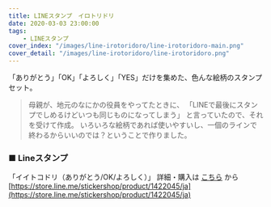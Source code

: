 ```yaml
---
title: LINEスタンプ　イロトリドリ
date: 2020-03-03 23:00:00
tags:
    - LINEスタンプ
cover_index: "/images/line-irotoridoro/line-irotoridoro-main.png"
cover_detail: "/images/line-irotoridoro/line-irotoridoro.png"
---
```


「ありがとう」「OK」「よろしく」「YES」だけを集めた、色んな絵柄のスタンプセット。

> 母親が、地元のなにかの役員をやってたときに、
> 「LINEで最後にスタンプでしめるけどいつも同じものになってしまう」
> と言っていたので、それを受けて作成。
> いろいろな絵柄であれば使いやすいし、一個のラインで終わるからいいのでは？ということで作りました。



### ■ Lineスタンプ

「イイトコドリ（ありがとう/OK/よろしく）」
詳細・購入は [こちら](https://store.line.me/stickershop/product/1422045/ja) から
[https://store.line.me/stickershop/product/1422045/ja](https://store.line.me/stickershop/product/1422045/ja)

